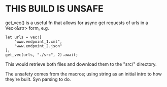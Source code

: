 # THIS BUILD IS UNSAFE

get_vec() is a useful fn that allows for async get requests of urls in a Vec<&str> form, e.g.

    let urls = vec![
        "www.endpoint_1.xml",
        "www.endpoint_2.json"
    ];
    get_vec(urls, "./src", 2).await;

This would retrieve both files and download them to the "src/" directory.

The unsafety comes from the macros; using string as an initial intro to how they're built.
Syn parsing to do.
